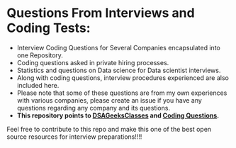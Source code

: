 # Questions From Interviews and Coding Tests:  
  
+ Interview Coding Questions for Several Companies encapsulated into one Repository.  
+ Coding questions asked in private hiring processes.  
+ Statistics and questions on Data science for Data scientist interviews.  
+ Along with coding questions, interview procedures experienced are also included here.  
+ Please note that some of these questions are from my own experiences with various companies, please create an issue if you have any questions regarding any company and its questions.  
+ **This repository points to [DSAGeeksClasses](https://github.com/absognety/DSA-GeeksClasses) and [Coding Questions](https://github.com/absognety/AlgorithmicQuestions).**  
  
Feel free to contribute to this repo and make this one of the best open source resources for interview preparations!!!!  
